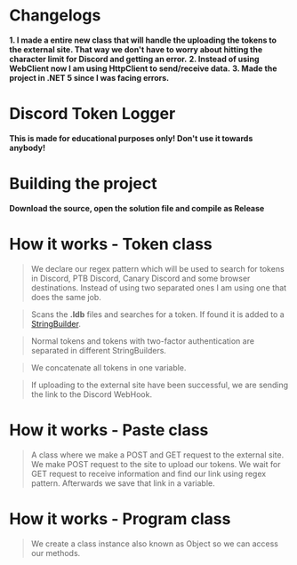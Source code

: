 # Changelogs
 **1. I made a entire new class that will handle the uploading the tokens to the external site. That way we don't have to worry about hitting the character limit for Discord and getting an error.**
 **2. Instead of using WebClient now I am using HttpClient to send/receive data.**
 **3. Made the project in .NET 5 since I was facing errors.**

# Discord Token Logger
 **This is made for educational purposes only! Don't use it towards anybody!**

# Building the project
 **Download the source, open the solution file and compile as Release**

# How it works - **Token** class
 > We declare our regex pattern which will be used to search for tokens in Discord, PTB Discord, Canary Discord and some browser destinations. Instead of using two separated ones I am using one that does the same job.

 > Scans the **.ldb** files and searches for a token. If found it is added to a [StringBuilder](https://docs.microsoft.com/en-us/dotnet/api/system.text.stringbuilder?view=net-6.0 "StringBuilder class").

 > Normal tokens and tokens with two-factor authentication are separated in different StringBuilders.

 > We concatenate all tokens in one variable.

 > If uploading to the external site have been successful, we are sending the link to the Discord WebHook.

# How it works - **Paste** class
 > A class where we make a POST and GET request to the external site.
 > We make POST request to the site to upload our tokens.
 > We wait for GET request to receive information and find our link using regex pattern. Afterwards we save that link in a variable.

# How it works - **Program** class
 > We create a class instance also known as Object so we can access our methods.
